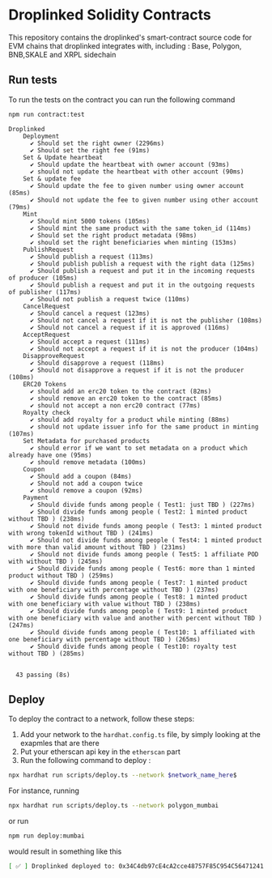 # Droplinked Solidity Contracts
This repository contains the droplinked's smart-contract source code for EVM chains that droplinked integrates with, including : Base, Polygon, BNB,SKALE and XRPL sidechain

## Run tests
To run the tests on the contract you can run the following command
```bash
npm run contract:test
```

```
Droplinked
    Deployment
      ✔ Should set the right owner (2296ms)
      ✔ Should set the right fee (91ms)
    Set & Update heartbeat
      ✔ Should update the heartbeat with owner account (93ms)
      ✔ should not update the heartbeat with other account (90ms)
    Set & update fee
      ✔ Should update the fee to given number using owner account (85ms)
      ✔ Should not update the fee to given number using other account (79ms)
    Mint
      ✔ Should mint 5000 tokens (105ms)
      ✔ Should mint the same product with the same token_id (114ms)
      ✔ Should set the right product metadata (98ms)
      ✔ should set the right beneficiaries when minting (153ms)
    PublishRequest
      ✔ Should publish a request (113ms)
      ✔ Should publish publish a request with the right data (125ms)
      ✔ Should publish a request and put it in the incoming requests of producer (105ms)
      ✔ Should publish a request and put it in the outgoing requests of publisher (117ms)
      ✔ Should not publish a request twice (110ms)
    CancelRequest
      ✔ Should cancel a request (123ms)
      ✔ Should not cancel a request if it is not the publisher (108ms)
      ✔ Should not cancel a request if it is approved (116ms)
    AcceptRequest
      ✔ Should accept a request (111ms)
      ✔ Should not accept a request if it is not the producer (104ms)
    DisapproveRequest
      ✔ Should disapprove a request (118ms)
      ✔ Should not disapprove a request if it is not the producer (108ms)
    ERC20 Tokens
      ✔ should add an erc20 token to the contract (82ms)
      ✔ should remove an erc20 token to the contract (85ms)
      ✔ should not accept a non erc20 contract (77ms)
    Royalty check
      ✔ should add royalty for a product while minting (88ms)
      ✔ should not update issuer info for the same product in minting (107ms)
    Set Metadata for purchased products
      ✔ should error if we want to set metadata on a product which already have one (95ms)
      ✔ should remove metadata (100ms)
    Coupon
      ✔ Should add a coupon (84ms)
      ✔ Should not add a coupon twice
      ✔ should remove a coupon (92ms)
    Payment
      ✔ Should divide funds among people ( Test1: just TBD ) (227ms)
      ✔ Should divide funds among people ( Test2: 1 minted product without TBD ) (238ms)
      ✔ Should not divide funds among people ( Test3: 1 minted product with wrong tokenId without TBD ) (241ms)
      ✔ Should not divide funds among people ( Test4: 1 minted product with more than valid amount without TBD ) (231ms)
      ✔ Should not divide funds among people ( Test5: 1 affiliate POD with without TBD ) (245ms)
      ✔ Should divide funds among people ( Test6: more than 1 minted product without TBD ) (259ms)
      ✔ Should divide funds among people ( Test7: 1 minted product with one beneficiary with percentage without TBD ) (237ms)
      ✔ Should divide funds among people ( Test8: 1 minted product with one beneficiary with value without TBD ) (238ms)
      ✔ Should divide funds among people ( Test9: 1 minted product with one beneficiary with value and another with percent without TBD ) (247ms)
      ✔ Should divide funds among people ( Test10: 1 affiliated with one beneficiary with percentage without TBD ) (265ms)
      ✔ Should divide funds among people ( Test10: royalty test without TBD ) (285ms)


  43 passing (8s)
```


## Deploy
To deploy the contract to a network, follow these steps: 
1. Add your network to the `hardhat.config.ts` file, by simply looking at the exapmles that are there
2. Put your etherscan api key in the `etherscan` part
3. Run the following command to deploy :
```bash
npx hardhat run scripts/deploy.ts --network $network_name_here$
```

For instance, running
```bash
npx hardhat run scripts/deploy.ts --network polygon_mumbai
```

or run
```bash
npm run deploy:mumbai
```

would result in something like this
```bash
[ ✅ ] Droplinked deployed to: 0x34C4db97cE4cA2cce48757F85C954C5647124106 with fee: 100
```
